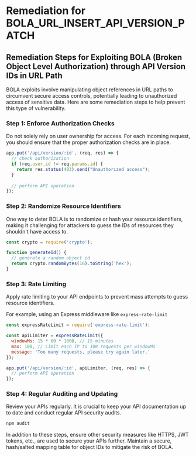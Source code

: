 # Remediation for BOLA_URL_INSERT_API_VERSION_PATCH

## Remediation Steps for Exploiting BOLA (Broken Object Level Authorization) through API Version IDs in URL Path

BOLA exploits involve manipulating object references in URL paths to circumvent secure access controls, potentially leading to unauthorized access of sensitive data. Here are some remediation steps to help prevent this type of vulnerability.

### Step 1: Enforce Authorization Checks

Do not solely rely on user ownership for access. For each incoming request, you should ensure that the proper authorization checks are in place.

```javascript
app.put('/api/version/:id', (req, res) => {
  // check authorization
  if (req.user.id != req.params.id) {
    return res.status(403).send("Unauthorized access");
  }
  
  // perform API operation
});
```

### Step 2: Randomize Resource Identifiers

One way to deter BOLA is to randomize or hash your resource identifiers, making it challenging for attackers to guess the IDs of resources they shouldn't have access to.

```javascript
const crypto = require('crypto');

function generateId() {
  // generate a random object id 
  return crypto.randomBytes(16).toString('hex');
}
```

### Step 3: Rate Limiting

Apply rate limiting to your API endpoints to prevent mass attempts to guess resource identifiers.

For example, using an Express middleware like `express-rate-limit`

```javascript
const expressRateLimit = require('express-rate-limit');

const apiLimiter = expressRateLimit({
  windowMs: 15 * 60 * 1000, // 15 minutes
  max: 100, // Limit each IP to 100 requests per windowMs
  message: 'Too many requests, please try again later.'
});

app.put('/api/version/:id', apiLimiter, (req, res) => {
  // perform API operation
});

``` 

### Step 4: Regular Auditing and Updating

Review your APIs regularly. It is crucial to keep your API documentation up to date and conduct regular API security audits.

```bash
npm audit
```

In addition to these steps, ensure other security measures like HTTPS, JWT tokens, etc., are used to secure your APIs further. Maintain a secure, hash/salted mapping table for object IDs to mitigate the risk of BOLA.
